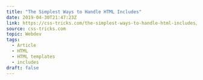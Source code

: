 ```yaml
---
title: "The Simplest Ways to Handle HTML Includes"
date: 2019-04-30T21:47:23Z
link: https://css-tricks.com/the-simplest-ways-to-handle-html-includes/
source: css-tricks.com
topic: Webdev
tags:
  - Article
  - HTML
  - HTML templates
  - includes
draft: false
---
```

